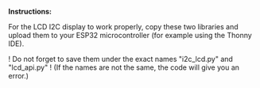 **Instructions:**

For the LCD I2C display to work properly, copy these two libraries and upload them to your ESP32 microcontroller (for example using the Thonny IDE).

! Do not forget to save them under the exact names "i2c_lcd.py" and "lcd_api.py" !
(If the names are not the same, the code will give you an error.)
